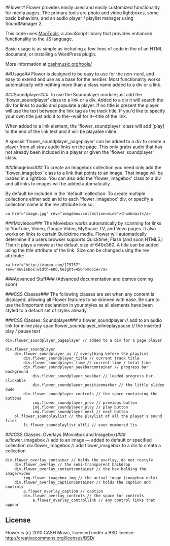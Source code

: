 #Flower#
Flower provides easily used and easily customized functionality for media pages. 
The primary tools are photo and video lightboxes, some basic behaviors, and an
audio player / playlist manager using SoundManager 2.

This code uses [MooTools](http://mootools.net/), a JavaScript library that provides
enhanced functionality to the JS language. 

Basic usage is as simple as including a few lines of code in the <head> of an
HTML document, or installing a WordPress plugin.

More information at [cashmusic.org/tools/](http://cashmusic.org/tools/)

##Usage##
Flower is designed to be easy to use for the non-nerd, and easy to extend and
use as a base for the nerdier. Most functionality works automatically with
nothing more than a class name added to a div or a link.


###Soundplayer###
To use the Soundplayer module just add the 'flower_soundplayer' class to a 
link or a div. Added to a div it will search the div for links to audio and
populate a player. If no title is present the player will use the text between
the link tag as the track title. If you'd like to specify your own title just
add it to the--wait for it--title of the link.

When added to a link element, the 'flower_soundplayer' class will add [play] to
the end of the link text and it will be playable inline. 

A special 'flower_soundplayer_pageplayer' can be added to a div to create a
player from all stray audio links on the page. This only grabs audio that has 
not already been included in a player or given the 'flower_soundplayer' class.


###Imagebox###
To create an Imagebox collection you need only add the 'flower_imagebox' class 
to a link that points to an image. That image will be loaded in a lightbox. You
can also add the 'flower_imagebox' class to a div and all links to images will
be added automatically. 

By default be included in the 'default' collection. To create multiple 
collections either add an id to each 'flower_imagebox' div, or specify a
collection name in the rev attribute like so: 

    <a href="image.jpg" rev="imagebox:collection=mine">thumbnail</a>


###Moviebox###
The Moviebox works automatically by scanning for links to YouTube, Vimeo,
Google Video, MySpace TV, and Vevo pages. It also works on links to certain
Quicktime media. Flower will automatically determine if a users browser 
supports Quicktime, Flash (and soon HTML5.) Then it plays a movie at the
default size of 640x360. A title can be added using the title attribute of the
link. Size can be changed using the rev attribute:

    <a href="http://vimeo.com/175757" rev="moviebox:width=600,height=450">movie</a>


###Advanced Stuff###
(Advanced documentation and demos coming soon)



###CSS Classes###
The following classes are set when any content is displayed, allowing all
Flower features to be skinned with ease. Be sure to use the !important
declaration in your styles as all elements have been styled to a default set
of styles already.


###CSS Classes: Soundplayer###
    a.flower_soundplayer // add to an audio link for inline play
        span.flower_soundplayer_inlineplaypause // the inserted play / pause text

    div.flower_soundplayer_pageplayer // added to a div for a page player

    div.flower_soundplayer 
        div.flower_soundplayer_ui // everything before the playlist
            div.flower_soundplayer_title // current track title
            div.flower_soundplayer_time // current time / total time
            div.flower_soundplayer_seekbarcontainer // progress bar background
                div.flower_soundplayer_seekbar // loaded progress bar, clickable
                div.flower_soundplayer_positionmarker // the little slidey dude
            div.flower_soundplayer_controls // the space containing the buttons
                img.flower_soundplayer_prev // previous button
                img.flower_soundplayer_play // play button
                img.flower_soundplayer_next // next button
        ol.flower_soundplaylist // the playlist of all the player's sound files
            li.flower_soundplaylist_altli // even numbered lis
		
				
###CSS Classes: Overlays (Moviebox and Imagebox)###
    a.flower_imagebox // add to an image — added to default or specified collection
    div.flower_imagebox // add flower_imagebox to a div to create a collection

    div.flower_overlay_container // holds the overlay, do not restyle
        div.flower_overlay // the semi-transparent backdrop
        div.flower_overlay_contentcontainer // the box holding the image/video
            img.flower_imagebox_img // the actual image (imagebox only)
        div.flower_overlay_captioncontainer // holds the caption and controls
            p.flower_overlay_caption // caption
            div.flower_overlay_controls // the space for controls
                a.flower_overlay_controllink // any control links that appear

  
License
-------
Flower is (c) 2010 CASH Music, licensed under a BSD license: <http://creativecommons.org/licenses/BSD/>
